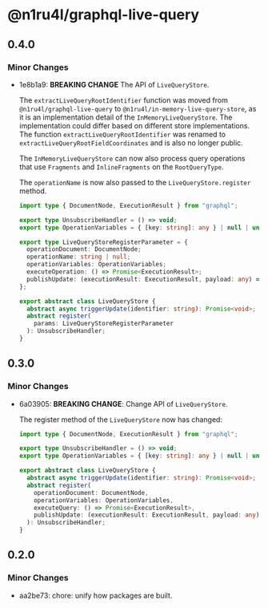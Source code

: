 # @n1ru4l/graphql-live-query

## 0.4.0

### Minor Changes

- 1e8b1a9: **BREAKING CHANGE** The API of `LiveQueryStore`.

  The `extractLiveQueryRootIdentifier` function was moved from `@n1ru4l/graphql-live-query` to `@n1ru4l/in-memory-live-query-store`, as it is an implementation detail of the `InMemoryLiveQueryStore`. The implementation could differ based on different store implementations. The function `extractLiveQueryRootIdentifier` was renamed to `extractLiveQueryRootFieldCoordinates` and is also no longer public.

  The `InMemoryLiveQueryStore` can now also process query operations that use `Fragments` and `InlineFragments` on the `RootQueryType`.

  The `operationName` is now also passed to the `LiveQueryStore.register` method.

  ```ts
  import type { DocumentNode, ExecutionResult } from "graphql";

  export type UnsubscribeHandler = () => void;
  export type OperationVariables = { [key: string]: any } | null | undefined;

  export type LiveQueryStoreRegisterParameter = {
    operationDocument: DocumentNode;
    operationName: string | null;
    operationVariables: OperationVariables;
    executeOperation: () => Promise<ExecutionResult>;
    publishUpdate: (executionResult: ExecutionResult, payload: any) => void;
  };

  export abstract class LiveQueryStore {
    abstract async triggerUpdate(identifier: string): Promise<void>;
    abstract register(
      params: LiveQueryStoreRegisterParameter
    ): UnsubscribeHandler;
  }
  ```

## 0.3.0

### Minor Changes

- 6a03905: **BREAKING CHANGE**: Change API of `LiveQueryStore`.

  The register method of the `LiveQueryStore` now has changed:

  ```ts
  import type { DocumentNode, ExecutionResult } from "graphql";

  export type UnsubscribeHandler = () => void;
  export type OperationVariables = { [key: string]: any } | null | undefined;

  export abstract class LiveQueryStore {
    abstract async triggerUpdate(identifier: string): Promise<void>;
    abstract register(
      operationDocument: DocumentNode,
      operationVariables: OperationVariables,
      executeQuery: () => Promise<ExecutionResult>,
      publishUpdate: (executionResult: ExecutionResult, payload: any) => void
    ): UnsubscribeHandler;
  }
  ```

## 0.2.0

### Minor Changes

- aa2be73: chore: unify how packages are built.
